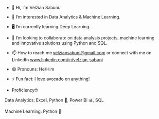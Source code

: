 - 👋 Hi, I’m Velzian Sabuni.
- 👀 I’m interested in Data Analytics & Machine Learning.
- 🖥️ I’m currently learning Deep Learning.
- 🤝 I’m looking to collaborate on data analysis projects, machine learning and innovative solutions using Python and SQL.
- 📫 How to reach me velziansabuni@gmail.com or connect with me on LinkedIn www.linkedin.com/in/velzian-sabuni
- 😄 Pronouns: He/Him
- ⚡ Fun fact: I love avocado on anything!

- Proficiency🤓

Data Analytics: Excel, Python 🐍, Power BI 📊, SQL

Machine Learning: Python 🐍
